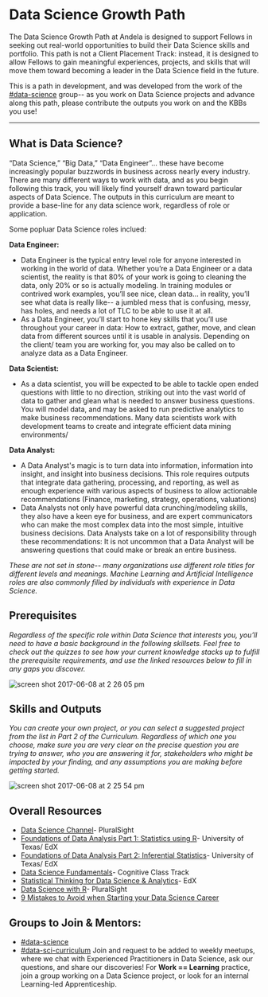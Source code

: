 # Data Science Growth Path
The Data Science Growth Path at Andela is designed to support Fellows in seeking out real-world opportunities to build their Data Science skills and portfolio. This path is not a Client Placement Track: instead, it is designed to allow Fellows to gain meaningful experiences, projects, and skills that will move them toward becoming a leader in the Data Science field in the future. 

This is a path in development, and was developed from the work of the [#data-science](https://andela.slack.com/messages/data-science) group-- as you work on Data Science projects and advance along this path, please contribute the outputs you work on and the KBBs you use!

---

## What is Data Science?
“Data Science,” “Big Data,” “Data Engineer”... these have become increasingly popular buzzwords in business across nearly every industry. There are many different ways to work with data, and as you begin following this track, you will likely find yourself drawn toward particular aspects of Data Science. The outputs in this curriculum are meant to provide a base-line for any data science work, regardless of role or application. 
 
Some popluar Data Science roles inclued: 
 
**Data Engineer:**
- Data Engineer is the typical entry level role for anyone interested in working in the world of data. Whether you’re a Data Engineer or a data scientist, the reality is that 80% of your work is going to cleaning the data, only 20% or so is actually modeling. In training modules or contrived work examples, you’ll see nice, clean data… in reality, you’ll see what data is really like-- a jumbled mess that is confusing, messy, has holes, and needs a lot of TLC to be able to use it at all. 
- As a Data Engineer, you’ll start to hone key skills that you’ll use throughout your career in data: How to extract, gather, move, and clean data from different sources until it is usable in analysis. Depending on the client/ team you are working for, you may also be called on to analyze data as a Data Engineer. 


**Data Scientist:**
- As a data scientist, you will be expected to be able to tackle open ended questions with little to no direction, striking out into the vast world of data to gather and glean what is needed to answer business questions. You will model data, and may be asked to run predictive analytics to make business recommendations. Many data scientists work with development teams to create and integrate efficient data mining environments/ 
 
**Data Analyst:**
- A Data Analyst's magic is to turn data into information, information into insight, and insight into business decisions. This role requires outputs that integrate data gathering, processing, and reporting, as well as enough experience with various aspects of business to allow actionable recommendations (Finance, marketing, strategy, operations, valuations) 
- Data Analysts not only have powerful data crunching/modeling skills, they also have a keen eye for business, and are expert communicators who can make the most complex data into the most simple, intuitive business decisions. Data Analysts take on a lot of responsibility through these recommendations: It is not uncommon that a Data Analyst will be answering questions that could make or break an entire business. 


_These are not set in stone-- many organizations use different role titles for different levels and meanings. Machine Learning and Artificial Intelligence roles are also commonly filled by individuals with experience in Data Science._



## Prerequisites
_Regardless of the specific role within Data Science that interests you, you’ll need to have a basic background in the following skillsets. Feel free to check out the quizzes to see how your current knowledge stacks up to fulfill the prerequisite requirements, and use the linked resources below to fill in any gaps you discover._

![screen shot 2017-06-08 at 2 26 05 pm](https://user-images.githubusercontent.com/5239538/26944400-8304ff38-4c56-11e7-8c5a-0ef91f788fd4.png)

## Skills and Outputs
_You can create your own project, or you can select a suggested project from the list in Part 2 of the Curriculum. Regardless of which one you choose, make sure you are very clear on the precise question you are trying to answer, who you are answering it for, stakeholders who might be impacted by your finding, and any assumptions you are making before getting started._

![screen shot 2017-06-08 at 2 25 54 pm](https://user-images.githubusercontent.com/5239538/26944399-82fc54aa-4c56-11e7-842f-cd4831681d5c.png)

## Overall Resources
- [Data Science Channel](https://app.pluralsight.com/channels/details/d0a54578-0921-49f9-952a-3798c4ecd220?s=1)- PluralSight
- [Foundations of Data Analysis Part 1: Statistics using R](https://www.edx.org/course/foundations-data-analysis-part-1-utaustinx-ut-7-11x-0?source=aw&awc=6798_1496786394_a7088b93f55b34e1c9d765c547b0c0a9)- University of Texas/ EdX
- [Foundations of Data Analysis Part 2: Inferential Statistics](https://www.edx.org/course/foundations-data-analysis-part-2-utaustinx-ut-7-21x-0?source=aw&awc=6798_1496786398_5103a74aa6155043532a52e727a1104c&utm_source=aw&utm_medium=affiliate_partner&utm_content=text-link&utm_term=301045_https://www.class-central.com/)- University of Texas/ EdX
- [Data Science Fundamentals](https://cognitiveclass.ai/learn/data-science/)- Cognitive Class Track
- [Statistical Thinking for Data Science & Analytics](https://www.edx.org/course/statistical-thinking-data-science-columbiax-ds101x-1)- EdX
- [Data Science with R](https://app.pluralsight.com/library/courses/r-data-science/table-of-contents)- PluralSight
- [9 Mistakes to Avoid when Starting your Data Science Career](https://elitedatascience.com/beginner-mistakes)

## Groups to Join & Mentors: 
- [#data-science](https://andela.slack.com/messages/data-science)
- [#data-sci-curriculum](https://andela.slack.com/messages/data-sci-curriculum)
Join and request to be added to weekly meetups, where we chat with Experienced Practitioners in Data Science, ask our questions, and share our discoveries! For **Work == Learning** practice, join a group working on a Data Science project, or look for an internal Learning-led Apprenticeship. 
